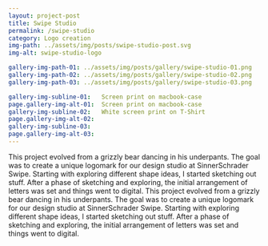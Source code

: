 ```yaml
---
layout: project-post
title: Swipe Studio
permalink: /swipe-studio
category: Logo creation
img-path: ../assets/img/posts/swipe-studio-post.svg
img-alt: swipe-studio-logo

gallery-img-path-01: ../assets/img/posts/gallery/swipe-studio-01.png
gallery-img-path-02: ../assets/img/posts/gallery/swipe-studio-02.png
gallery-img-path-03: ../assets/img/posts/gallery/swipe-studio-03.png

gallery-img-subline-01:   Screen print on macbook-case
page.gallery-img-alt-01:  Screen print on macbook-case
gallery-img-subline-02:   White screen print on T-Shirt
page.gallery-img-alt-02:  
gallery-img-subline-03:
page.gallery-img-alt-03:      
---
```


  This project evolved from a grizzly bear dancing in his underpants. The goal was to create a unique logomark for our design studio at SinnerSchrader Swipe. Starting with exploring different shape ideas, I started sketching out stuff. After a phase of sketching and exploring, the initial arrangement of letters was set and things went to digital. This project evolved from a grizzly bear dancing in his underpants. The goal was to create a unique logomark for our design studio at SinnerSchrader Swipe. Starting with exploring different shape ideas, I started sketching out stuff. After a phase of sketching and exploring, the initial arrangement of letters was set and things went to digital.